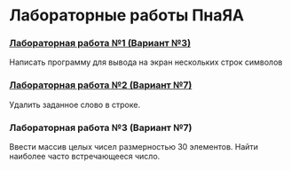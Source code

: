 # Лабораторные работы ПнаЯА
### [Лабораторная работа №1 (Вариант №3)](https://github.com/mxrpheus6/bsuirLabs/tree/main/3sem/ПнаЯА/laba1)
Написать программу для вывода на экран нескольких строк символов
### [Лабораторная работа №2 (Вариант №7)](https://github.com/mxrpheus6/bsuirLabs/tree/main/3sem/ПнаЯА/laba2)
Удалить заданное слово в строке.
### Лабораторная работа №3 (Вариант №7)
Ввести массив целых чисел размерностью 30 элементов. Найти наиболее
часто встречающееся число.
